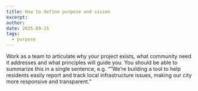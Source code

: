 ```yaml
---
title: How to define purpose and vision
excerpt:
author:
date: 2025-09-15
tags:
  - purpose
---
```



Work as a team to articulate why your project exists, what community need it addresses and what principles will guide you. You should be able to summarize this in a single sentence, e.g. “”We’re building a tool to help residents easily report and track local infrastructure issues, making our city more responsive and transparent.”
